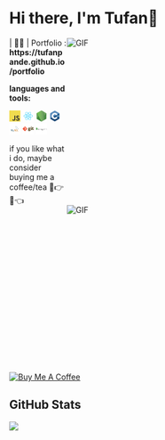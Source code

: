 # Hi there, I'm Tufan👋
<img align="right" alt="GIF" src="https://www.linkedin.com/in/tufan-pandey-ba610a2b2/overlay/background-image/" width="400" height="300" />
| 👨‍💻 | Portfolio : <b> https://tufanpande.github.io/portfolio</b>
<img align="right" alt="GIF" src="https://github.com/abhisheknaiidu/abhisheknaiidu/blob/master/code.gif?raw=true" width="400" height="300" />
  

**languages and tools:**  

<code><img height="20" src="https://raw.githubusercontent.com/github/explore/80688e429a7d4ef2fca1e82350fe8e3517d3494d/topics/javascript/javascript.png"></code>
<code><img height="20" src="https://raw.githubusercontent.com/github/explore/80688e429a7d4ef2fca1e82350fe8e3517d3494d/topics/react/react.png"></code>
<code><img height="20" src="https://raw.githubusercontent.com/github/explore/80688e429a7d4ef2fca1e82350fe8e3517d3494d/topics/nodejs/nodejs.png"></code>
<code><img height="20" src="https://raw.githubusercontent.com/github/explore/80688e429a7d4ef2fca1e82350fe8e3517d3494d/topics/cpp/cpp.png"></code>
<code><img height="20" src="https://raw.githubusercontent.com/github/explore/80688e429a7d4ef2fca1e82350fe8e3517d3494d/topics/mysql/mysql.png"></code>
<code><img height="20" src="https://raw.githubusercontent.com/github/explore/80688e429a7d4ef2fca1e82350fe8e3517d3494d/topics/git/git.png"></code>
<code><img height="20" src="https://raw.githubusercontent.com/github/explore/80688e429a7d4ef2fca1e82350fe8e3517d3494d/topics/mongodb/mongodb.png" alt="mongoDb"></code>



if you like what i do, maybe consider buying me a coffee/tea 🥺👉🧋👈

<a href="https://www.buymeacoffee.com/tufaninnovator" target="_blank"><img src="https://cdn.buymeacoffee.com/buttons/v2/default-red.png" alt="Buy Me A Coffee" width="150" ></a>
## GitHub Stats

[![](https://github-readme-stats.vercel.app/api?username=tufanpande&show_icons=true&hide=contribs,prs&theme=radical)](https://github.com/tufanpande)


